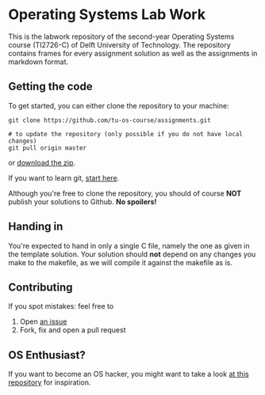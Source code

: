 # Operating Systems Lab Work

This is the labwork repository of the second-year Operating Systems course (TI2726-C) of Delft University of Technology.
The repository contains frames for every assignment solution as well as the assignments in markdown format.

## Getting the code

To get started, you can either clone the repository to your machine:

    git clone https://github.com/tu-os-course/assignments.git
    
    # to update the repository (only possible if you do not have local changes)
    git pull origin master
    
or [download the zip](https://github.com/tu-os-course/assignments/archive/master.zip).

If you want to learn git, [start here](https://try.github.io/levels/1/challenges/1).

Although you're free to clone the repository, you should of course **NOT** publish your solutions to Github.
**No spoilers!**

## Handing in

You're expected to hand in only a single C file, namely the one as given in the template solution.
Your solution should **not** depend on any changes you make to the makefile, as we will compile it against the makefile as is.

## Contributing

If you spot mistakes: feel free to

1. Open [an issue](https://github.com/tu-os-course/assignments/issues/new)
2. Fork, fix and open a pull request


## OS Enthusiast?

If you want to become an OS hacker, you might want to take a look [at this repository](https://github.com/tu-os-course/bare-pi)
for inspiration.
